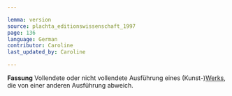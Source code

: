 ```yaml
---

lemma: version
source: plachta_editionswissenschaft_1997
page: 136
language: German
contributor: Caroline
last_updated_by: Caroline

---
```


**Fassung** Vollendete oder nicht vollendete Ausführung eines (Kunst-)[Werks](work.html), die von einer anderen Ausführung abweich.

